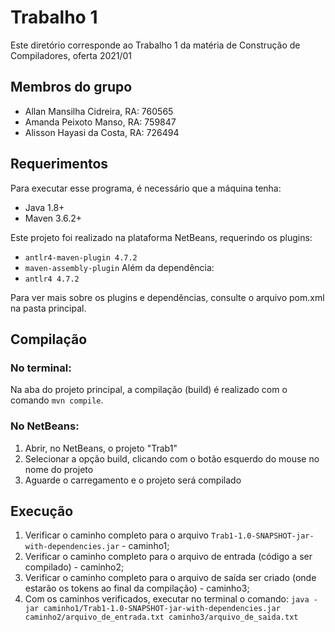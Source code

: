 # Trabalho 1 

Este diretório corresponde ao Trabalho 1 da matéria de Construção de Compiladores, oferta 2021/01

## Membros do grupo
- Allan Mansilha Cidreira, RA: 760565
- Amanda Peixoto Manso,    RA: 759847
- Alisson Hayasi da Costa,  RA: 726494

## Requerimentos

Para executar esse programa, é necessário que a máquina tenha:
- Java 1.8+
- Maven 3.6.2+

Este projeto foi realizado na plataforma NetBeans, requerindo os plugins:
- `antlr4-maven-plugin 4.7.2`
- `maven-assembly-plugin`
Além da dependência:
- `antlr4 4.7.2`

Para ver mais sobre os plugins e dependências, consulte o arquivo pom.xml na pasta principal.

## Compilação
### No terminal:
Na aba do projeto principal, a compilação (build) é realizado com o comando `mvn compile`.
### No NetBeans:
1. Abrir, no NetBeans, o projeto "Trab1"
2. Selecionar a opção build, clicando com o botão esquerdo do mouse no nome do projeto
3. Aguarde o carregamento e o projeto será compilado

## Execução
1. Verificar o caminho completo para o arquivo `Trab1-1.0-SNAPSHOT-jar-with-dependencies.jar` - caminho1;
2. Verificar o caminho completo para o arquivo de entrada (código a ser compilado) - caminho2;
3. Verificar o caminho completo para o arquivo de saída ser criado (onde estarão os tokens ao final da compilação) - caminho3;
4. Com os caminhos verificados, executar no terminal o comando: `java -jar caminho1/Trab1-1.0-SNAPSHOT-jar-with-dependencies.jar caminho2/arquivo_de_entrada.txt caminho3/arquivo_de_saida.txt`
